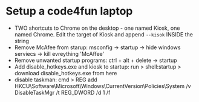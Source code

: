 # Setup a code4fun laptop

* TWO shortcuts to Chrome on the desktop - one named Kiosk, one named Chrome. Edit the target of Kiosk and append `--kisok` INSIDE the string
* Remove McAfee from starup: msconfig -> startup -> hide windows serviecs -> kill evreything 'McAffee'
* Remove unwanted startup programs: ctrl + alt + delete -> startup
* Add disable_hotkeys.exe and kiosk to startup: run > shell:startup > download disable_hotkeys.exe from here
* disable taskman: cmd >  REG add HKCU\Software\Microsoft\Windows\CurrentVersion\Policies\System /v DisableTaskMgr /t REG_DWORD /d 1 /f
